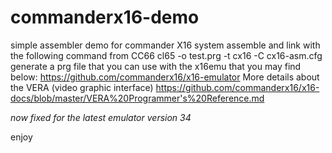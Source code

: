 # commanderx16-demo
simple assembler demo for commander X16 system
assemble and link with the following command from CC66
cl65 -o test.prg -t cx16 -C cx16-asm.cfg
generate a prg file that you can use with the x16emu that you may find below:
https://github.com/commanderx16/x16-emulator
More details about the VERA (video graphic interface)
https://github.com/commanderx16/x16-docs/blob/master/VERA%20Programmer's%20Reference.md

*now fixed for the latest emulator version 34*

enjoy
